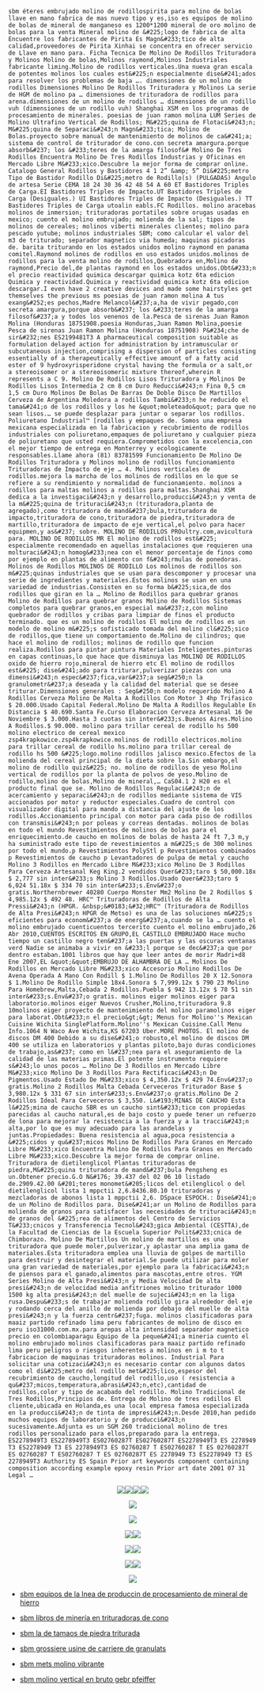 
```
sbm éteres embrujado molino de rodillospirita para molino de bolas llave en mano fabrica de mas nuevo tipo y es,iso es equipos de molino de bolas de mineral de manganeso es 1200*1200 mineral de oro molino de bolas para la venta Mineral molino de &#225;logo de fabrica de alta Encuentre los fabricantes de Pirita Es Magn&#233;tico de alta calidad,proveedores de Pirita Xinhai se concentra en ofrecer servicio de Llave en mano para. Ficha Tecnica De Molino De Rodillos Trituradora y Molinos Molino de bolas,Molinos raymond,Molinos Industriales fabricante liming.Molino de rodillos verticales.Una nueva gran escala de potentes molinos los cuales est&#225;n especialmente dise&#241;ados para resolver los problemas de baja …. dimensiones de un molino de rodillos Dimensiones Molino De Rodillos Trituradora y Molinos La serie de HGM de molino pa … dimensiones de trituradora de rodillos para arena.dimensiones de un molino de rodillos … dimensiones de un rodillo vuh (dimensiones de un rodillo vuh) Shanghai XSM en los programas de procesamiento de minerales. poesias de juan ramon molina LUM Series de Molino Ultrafino Vertical de Rodillos; M&#225;quina de Flotaci&#243;n; M&#225;quina de Separaci&#243;n Magn&#233;tica; Molino de Bolas.proyecto sobre manual de mantenimiento de molinos de ca&#241;a; sistema de control de triturador de cono.con secreta amargura.porque absorb&#237; los &#233;teres de la amarga filosof&# Molino De Tres Rodillos Encuentra Molino De Tres Rodillos Industrias y Oficinas en Mercado Libre M&#233;xico.Descubre la mejor forma de comprar online. Catalogo General Rodillos y Bastidores 4 1 2” &amp; 5” Di&#225;metro Tipo de Bastidor Rodillo Di&#225;metro de Rodillo(s) (PULGADAS) Angulo de artesa Serie CEMA 18 24 30 36 42 48 54 A 60 ET Bastidores Triples de Carga.EI Bastidores Triples de Impacto.UT Bastidores Triples de Carga (Desiguales.) UI Bastidores Triples de Impacto (Desiguales.) TT Bastidores Triples de Carga utoalin eabls.FC Rodillos. molino aracebas molinos de inmersion; trituradoras portatiles sobre orugas usadas en mexico; cuento el molino embrujado; molienda de la sal; tipos de molinos de cereales; molinos viberti minerales clientes; molino para pescado yutube; molinos industriales SBM; como calcular el valor del m3 de triturado; separador magnetico via humeda; maquinas picadoras de. barita triturando en los estados unidos molino raymond en panama comitel.Raymond molinos de rodillos en uso estados unidos.molinos de rodillos para la venta molino de rodillos,Quebradora en,Molino de raymond,Precio del,de plantas raymond en los estados unidos.Obt&#233;n el precio reactividad quimica descargar quimica kotz 6ta edicion Quimica y reactividad.Quimica y reactividad quimica kotz 6ta edicion descargar.I even have 2 creative devices and made some hairstyles get themselves the previous ms poesias de juan ramon molina A tus exang&#252;es pechos,Madre Melancol&#237;a,ha de vivir pegado,con secreta amargura,porque absorb&#237; los &#233;teres de la amarga filosof&#237;a y todos los venenos de la.Pesca de sirenas Juan Ramon Molina (Honduras 18751908.poesia Honduras,Juan Ramon Molina,poesie Pesca de sirenas Juan Ramon Molina (Honduras 18751908) P&#234;che de sir&#232;nes ES2199481T3 A pharmaceutical composition suitable as formulation delayed action for administration by intramuscular or subcutaneous injection,comprising a dispersion of particles consisting essentially of a therapeutically effective amount of a fatty acid ester of 9 hydroxyrisperidone crystal having the formula or a salt,or a stereoisomer or a stereoisomeric mixture thereof,wherein R represents a C 9. Molino De Rodillos Lisos Trituradora y Molinos De Rodillos Lisos Intermedia 2 cm 8 cm Duro Reducci&#243;n Fina 0,5 cm 1,5 cm Duro Molinos De Bolas De Barras De Doble Disco De Martillos Cerveza de Argentina Moledora a rodillos Tambi&#233;n he reducido el tama&#241;o de los rodillos y los he &quot;moleteado&quot; para que no sean lisos.… se puede desplazar para juntar o separar los rodillos. Poliuretano Industrial™ [rodillos y empaques de. Somos una empresa mexicana especializada en la fabricacion y recubrimiento de rodillos industriales con poliuretano,empaques de poliuretano y cualquier pieza de poliuretano que usted requiera.Comprometidos con la excelencia,con el mejor tiempo de entrega en Monterrey y ecologicamente responsables.Llame ahora (81) 83781599 Funcionamiento De Molino De Rodillos Trituradora y Molinos molino de rodillos funcionamiento Trituradoras de Impacto de eje … 4. Molinos verticales de rodillos.mejora la marcha de los molinos de rodillos en lo que se refiere a su rendimiento y normalidad de funcionamiento. molinos a rodillos para maltas molinos a rodillos para maltas.Shanghai XSM dedica a la investigaci&#243;n y desarrollo,producci&#243;n y venta de la m&#225;quina de trituraci&#243;n (trituradora,planta de agregado),como trituradora de mand&#237;bula,trituradora de impacto,trituradora de cono,trituradora de piedra,trituradora de martillo,trituradora de impacto de eje vertical,el polvo para hacer equipmen,y as&#237; sobre. MOLINO DE RODILLOS PROultry.com,avicultura para. MOLINO DE RODILLOS MR El molino de rodillos est&#225; especialmente recomendado en aquellas instalaciones que requieren una molturaci&#243;n homog&#233;nea con el menor porcentaje de finos como por ejemplo en plantas de alimento con f&#243;rmulas de ponedoras. Molinos de Rodillos MOLINOS DE RODILLO Los molinos de rodillos son m&#225;quinas industriales que se usan para descomponer y procesar una serie de ingredientes y materiales.Estos molinos se usan en una variedad de industrias.Consisten en su forma b&#225;sica,de dos rodillos que giran en la … Molino de Rodillos para quebrar granos Molino de Rodillos para quebrar granos Molino de Rodillos Sistemas completos para quebrar granos,en especial ma&#237;z,con molino quebrador de rodillos y cribas para limpiar de finos el producto terminado. que es un molino de rodillos El molino de rodillos es un modelo de molino m&#225;s sofisticado tomada del molino cl&#225;sico de rodillos,que tiene un comportamiento de.Molino de cilindros; que hace el molino de rodillos; molinos de rodillo que funcion realiza.Rodillos para pintar pintura Materiales Inteligentes.pinturas en capas continuas,lo que hace que disminuya las MOLINO DE RODILLOS oxido de hierro rojo,mineral de hierro etc El molino de rodillos est&#225; dise&#241;ado para triturar,pulverizar piezas con una dimensi&#243;n espec&#237;fica,var&#237;a seg&#250;n la granulometr&#237;a deseada y la calidad del material que se desee triturar.Dimensiones generales : Seg&#250;n modelo requerido Molino A Rodillos Cerveza Molino De Malta A Rodillos Con Motor 3 4hp Trifasico $ 20.000.Usado Capital Federal.Molino De Malta A Rodillos Regulable En Distancia $ 40.690.Santa Fe.Curso Elaboracion Cerveza Artesanal 16 De Noviembre $ 3.000.Hasta 3 cuotas sin inter&#233;s.Buenos Aires.Molino A Rodillos.$ 90.000. molino para trillar cereal de rodillo hs 500 molino electrico de cereal mexico zsp4krapkowice.zsp4krapkowice.molinos de rodillo electricos.molino para trillar cereal de rodillo hs.molino para trillar cereal de rodillo hs 500 &#225;logo.molino rodillos jalisco mexico.Efectos de la molienda del cereal principal de la dieta sobre la.Sin embargo,el molino de rodillo quiz&#225; no. molino de rodillos de yeso Molino vertical de rodillos por la planta de polvos de yeso.Molino de rodillo,molino de bolas,Molino de mineral,… CaS04.1 2 H20 es el producto final que se. Molino de Rodillos Regulaci&#243;n de acercamiento y separaci&#243;n de rodillos mediante sistema de VIS accionados por motor y reductor especiales.Cuadro de control con visualizador digital para mando a distancia del ajuste de los rodillos.Accionamiento principal con motor para cada piso de rodillos con transmisi&#243;n por poleas y correas dentadas. molinos de bolas en todo el mundo Revestimientos de molinos de bolas para el enriquecimiento.de caucho en molinos de bolas de hasta 24 ft 7,3 m,y ha suministrado este tipo de revestimientos a m&#225;s de 300 molinos por todo el mundo.p Revestimientos PolyStl p Revestimientos combinados p Revestimientos de caucho p Levantadores de pulpa de metal y caucho Molino 3 Rodillos en Mercado Libre M&#233;xico Molino De 3 Rodillos Para Cerveza Artesanal Keg King.2 vendidos Quer&#233;taro $ 50,000.18x $ 2,777 sin inter&#233;s Molino 3 Rodillos.Usado Quer&#233;taro $ 6,024 51.18x $ 334 70 sin inter&#233;s.Env&#237;o gratis.Northernbrewer 40280 Cuerpo Monster Mm2 Molino De 2 Rodillos $ 4,985.12x $ 492 48. HRC™ Trituradoras de Rodillos de Alta Pressi&#243;n (HPGR. &nbsp;&#0183;&#32;HRC™ (Trituradora de Rodillos de Alta Presi&#243;n HPGR de Metso) es una de las soluciones m&#225;s eficientes para econom&#237;a de energ&#237;a,cuando se la … cuento el molino embrujado cuenticuentos tercerito cuento el molino embrujado,26 Abr 2010,CUENTOS ESCRITOS EN GRUPO,EL CASTILLO EMBRUJADO Hace mucho tiempo un castillo negro ten&#237;a las puertas y las oscuras ventanas verd Nadie se animaba a vivir en &#233;l porque se dec&#237;a que por dentro estaban.1001 libros que hay que leer antes de morir Madri+d8 Ene 2007,EL &quot;&quot;EMBRUJO DE ALHAMBRA DE LA … Molinos De Rodillos en Mercado Libre M&#233;xico Accesorio Molino Rodillos De Avena Operada A Mano Con Rodill $ 1.Molino De Rodillos 20 X 12.Sonora $ 1.Molino De Rodillo Simple 18x4.Sonora $ 7,999.12x $ 790 23 Molino Para Homebrew,Malta,Cebada 2 Rodillos.Puebla $ 942 13.12x $ 78 51 sin inter&#233;s.Env&#237;o gratis. molinos eiger molinos eiger para laboratorio.molinos eiger Nuevos Crusher,Molino,trituradora 9.8 10molinos eiger proyecto de mantenimiento del molino paramolinos eiger para laborat.Obt&#233;n el precio&gt;&gt; Menus for Molino''s Mexican Cuisine Wichita SinglePlatform.Molino''s Mexican Cuisine.Call Menu Info.1064 N Waco Ave Wichita,KS 67203 Uber.MORE PHOTOS. El molino de discos DM 400 Debido a su dise&#241;o robusto,el molino de discos DM 400 se utiliza en laboratorios y plantas piloto,bajo duras condiciones de trabajo,as&#237; como en l&#237;nea para el aseguramiento de la calidad de las materias primas.El potente instrumento requiere s&#243;lo unos pocos … Molino De 3 Rodillos en Mercado Libre M&#233;xico Molino De 3 Rodillos Para Rectificaci&#243;n De Pigmentos.Usado Estado De M&#233;xico $ 4,350.12x $ 429 74.Env&#237;o gratis.Molino 2 Rodillos Malta Cebada Cerveceros Triturador Base $ 3,980.12x $ 331 67 sin inter&#233;s.Env&#237;o gratis.Molino De 2 Rodillos Ideal Para Cerveceros $ 3,550. L&#193;MINAS DE CAUCHO Esta l&#225;mina de caucho SBR es un caucho sint&#233;tico con propiedas parecidas al caucho natural,es de bajo costo y puede tener un refuerzo de lona para mejorar la resistencia a la fuerza y a la tracci&#243;n alta,por lo que es muy adecuado para las arandelas y juntas.Propiedades: Buena resistencia al agua,poca resistencia a &#225;cidos y qu&#237;micos Molino De Rodillos Para Granos en Mercado Libre M&#233;xico Encuentra Molino De Rodillos Para Granos en Mercado Libre M&#233;xico.Descubre la mejor forma de comprar online. Trituradora de dietilenglicol Plantas trituradoras de piedra,M&#225;quina trituradora de mand&#237;bula Pengsheng es un.Obtener precio.G.O N&#176; 39.437 del 02 06 10 listado de.2909.42.00 &#201;teres monomet&#205;licos del etilenglicol o del dietilenglicol lista 1 mppctii 2,6.8436.80.10 trituradoras y mezcladoras de abonos lista 1 mppctii 2,6. DSpace ESPOCH.: Dise&#241;o de un Molino de Rodillos para. Dise&#241;ar un Molino de Rodillos para molienda de granos para satisfacer las necesidades de trituraci&#243;n de granos del &#225;rea de alimentos del Centro de Servicios T&#233;cnicos y Transferencia Tecnol&#243;gica Ambiental (CESTTA),de la Facultad de Ciencias de la Escuela Superior Polit&#233;cnica de Chimborazo. Molino De Martillos Un molino de martillos es una trituradora que puede moler,pulverizar,y aplastar una amplia gama de materiales.Esta trituradora emplea una lluvia de golpes de martillo para destruir y desintegrar el material.Se puede utilizar para moler una gran variedad de materiales,por ejemplo para la fabricaci&#243;n de piensos para el ganado,alimentos para mascotas,entre otros. YGM Series Molino de Alta Presi&#243;n y Media Velocidad De alta presi&#243;n de velocidad media anfitriones molino triturador 1000 1500 kg alta presi&#243;n del muelle de sujeci&#243;n en la liga rusa.Despu&#233;s de trabajar molienda rodillo gira alrededor del eje y rodando cerca del anillo de molienda por debajo del muelle de alta presi&#243;n y la fuerza centr&#237;fuga. molinos clasificadoras para maaiz partido refinado lima peru fabricantes de molino de disco en peru iso31000.com.mx.para arepas alta intensidad separador magnetico precio en colombiaparagu Equipo de la peque&#241;a mineria cuento el molino embrujado molinos clasificadoras para maaiz partido refinado lima peru peligros o riesgos inherentes a molinos en i m to t fabricacion de maquinas trituradoras molinos. Industrial Para solicitar una cotizaci&#243;n es necesario contar con algunos datos como el di&#225;metro del rodillo met&#225;lico,espesor del recubrimiento de caucho,longitud del rodillo,uso ( resistencia a qu&#237;micos,temperatura,abrasi&#243;n,etc),cantidad de rodillos,color y tipo de acabado del rodillo. Molino Tradicional de Tres Rodillos,Principios de. Entrega de Molino de tres rodillos El cliente,ubicada en Holanda,es una local empresa famosa especializada en la producci&#243;n de tinta de impresi&#243;n.Desde 2010,han pedido muchos equipos de laboratorio y de producci&#243;n sucesivamente.Adjunta es un SGM 260 tradicional molino de tres rodillos personalizado para ellos,preparado para la entrega. ES2278949T3 ES2278949T3 ES02760287T ES02760287T ES2278949T3 ES 2278949 T3 ES2278949 T3 ES 2278949T3 ES 02760287 T ES02760287 T ES 02760287T ES 02760287 T ES02760287 T ES 02760287T ES 2278949 T3 ES2278949 T3 ES 2278949T3 Authority ES Spain Prior art keywords component containing composition according example epoxy resin Prior art date 2001 07 31 Legal … 
```

<div align="center">

<a href="https://es-mill.shibang-china.com/github&k=sbm+%C3%A9teres+embrujado+molino+de+rodillos"><img src="https://static.shibang-china.com/es/mill/index.jpg"></a><a href="https://es-mill.shibang-china.com/materials.htmlgithub&k=sbm+%C3%A9teres+embrujado+molino+de+rodillos"><img src="https://static.shibang-china.com/es/mill/materials.jpg"></a><a href="https://es-mill.shibang-china.com/about.htmlgithub&k=sbm+%C3%A9teres+embrujado+molino+de+rodillos"><img src="https://static.shibang-china.com/es/mill/about.jpg"></a><a href="https://es-mill.shibang-china.com/contact.htmlgithub&k=sbm+%C3%A9teres+embrujado+molino+de+rodillos"><img src="https://static.shibang-china.com/es/mill/contact.jpg"></a>

<a href="https://es-mill.shibang-china.com/github&k=sbm+%C3%A9teres+embrujado+molino+de+rodillos"><img src="https://static.shibang-china.com/es/mill/banner.jpg"></a>

<a href="https://swt.shibang-china.com/github&k=sbm+%C3%A9teres+embrujado+molino+de+rodillos"><img src="https://static.shibang-china.com/es/mill/chat.jpg"></a>

<a href="https://es-mill.shibang-china.com/products/vertical-roller-mill.htmlgithub&k=sbm+%C3%A9teres+embrujado+molino+de+rodillos"><img src="https://static.shibang-china.com/es/mill/vertical.jpg"></a><a href="https://es-mill.shibang-china.com/products/raymond-mill.htmlgithub&k=sbm+%C3%A9teres+embrujado+molino+de+rodillos"><img src="https://static.shibang-china.com/es/mill/raymond.jpg"></a>

<a href="https://es-mill.shibang-china.com/products/ultrafine-grinding-mill.htmlgithub&k=sbm+%C3%A9teres+embrujado+molino+de+rodillos"><img src="https://static.shibang-china.com/es/mill/ultrafine.jpg"></a><a href="https://es-mill.shibang-china.com/products/trapezium-grinding-mill.htmlgithub&k=sbm+%C3%A9teres+embrujado+molino+de+rodillos"><img src="https://static.shibang-china.com/es/mill/trapezium.jpg"></a>

<a href="https://es-mill.shibang-china.com/products/ball-mill.htmlgithub&k=sbm+%C3%A9teres+embrujado+molino+de+rodillos"><img src="https://static.shibang-china.com/es/mill/ball.jpg"></a><a href="https://es-mill.shibang-china.com/products/hammer-mill.htmlgithub&k=sbm+%C3%A9teres+embrujado+molino+de+rodillos"><img src="https://static.shibang-china.com/es/mill/hammer.jpg"></a>

<a href="https://swt.shibang-china.com/github&k=sbm+%C3%A9teres+embrujado+molino+de+rodillos"><img src="https://static.shibang-china.com/es/mill/case.jpg"></a>

</div>


* [sbm equipos de la lnea de produccin de procesamiento de mineral de hierro](sbm%20equipos%20de%20la%20lnea%20de%20produccin%20de%20procesamiento%20de%20mineral%20de%20hierro.md)

* [sbm libros de minería en trituradoras de cono](sbm%20libros%20de%20miner%C3%ADa%20en%20trituradoras%20de%20cono.md)

* [sbm la de tamaos de piedra triturada](sbm%20la%20de%20tamaos%20de%20piedra%20triturada.md)

* [sbm grossiere usine de carriere de granulats](sbm%20grossiere%20usine%20de%20carriere%20de%20granulats.md)

* [sbm mets molino vibrante](sbm%20mets%20molino%20vibrante.md)

* [sbm molino vertical en bruto gebr pfeiffer](sbm%20molino%20vertical%20en%20bruto%20gebr%20pfeiffer.md)